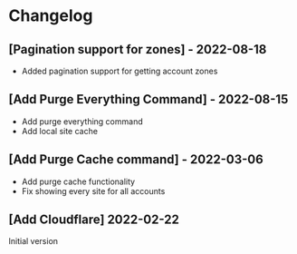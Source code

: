 # Changelog

## [Pagination support for zones] - 2022-08-18

- Added pagination support for getting account zones

## [Add Purge Everything Command] - 2022-08-15

- Add purge everything command
- Add local site cache

## [Add Purge Cache command] - 2022-03-06

- Add purge cache functionality
- Fix showing every site for all accounts

## [Add Cloudflare] 2022-02-22

Initial version
